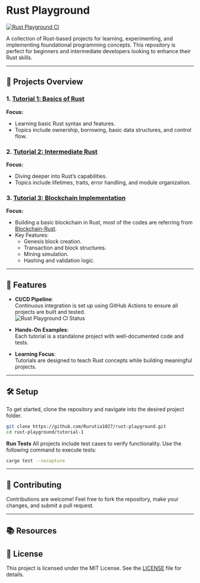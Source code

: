 # Rust Playground  
[![Rust Playground CI](https://github.com/Rurutia1027/rust-playground/actions/workflows/ci.yml/badge.svg?event=status)](https://github.com/Rurutia1027/rust-playground/actions/workflows/ci.yml)  

A collection of Rust-based projects for learning, experimenting, and implementing foundational programming concepts. This repository is perfect for beginners and intermediate developers looking to enhance their Rust skills.  

---

## 🚀 Projects Overview  

### 1. [Tutorial 1: Basics of Rust](./tutorial-1/)  
**Focus:**  
- Learning basic Rust syntax and features.  
- Topics include ownership, borrowing, basic data structures, and control flow.  

### 2. [Tutorial 2: Intermediate Rust](./tutorial-2/)  
**Focus:**  
- Diving deeper into Rust’s capabilities.  
- Topics include lifetimes, traits, error handling, and module organization.  

### 3. [Tutorial 3: Blockchain Implementation](./tutorial-3/)  
**Focus:**  
- Building a basic blockchain in Rust, most of the codes are referring from [Blockchain-Rust](https://github.com/GeekLaunch/blockchain-rust).  
- Key Features:  
  - Genesis block creation.  
  - Transaction and block structures.  
  - Mining simulation.  
  - Hashing and validation logic.  

---

## 🌟 Features  

- **CI/CD Pipeline**:  
  Continuous integration is set up using GitHub Actions to ensure all projects are built and tested.  
  ![Rust Playground CI Status](https://github.com/Rurutia1027/rust-playground/actions/workflows/ci.yml/badge.svg?branch=main)  

- **Hands-On Examples**:  
  Each tutorial is a standalone project with well-documented code and tests.  

- **Learning Focus**:  
  Tutorials are designed to teach Rust concepts while building meaningful projects.  

---

## 🛠️ Setup  

To get started, clone the repository and navigate into the desired project folder.  

```bash
git clone https://github.com/Rurutia1027/rust-playground.git  
cd rust-playground/tutorial-1  
```
**Run Tests** 
All projects include test cases to verify functionality. Use the following command to execute tests:
```bash 
cargo test --nocapture 
```
---

## 📝 Contributing
Contributions are welcome! Feel free to fork the repository, make your changes, and submit a pull request.

---

## 📚 Resources


## 📄 License
This project is licensed under the MIT License. See the [LICENSE](./LICENSE) file for details.